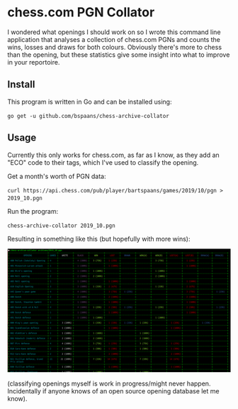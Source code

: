 # chess.com PGN Collator

I wondered what openings I should work on so I wrote this command line
application that analyses a collection of chess.com PGNs and counts the wins,
losses and draws for both colours. Obviously there's more to chess than the
opening, but these statistics give some insight into what to improve in your
reportoire.

## Install

This program is written in Go and can be installed using:

`go get -u github.com/bspaans/chess-archive-collator`

## Usage

Currently this only works for chess.com, as far as I know, as they add an "ECO"
code to their tags, which I've used to classify the opening. 

Get a month's worth of PGN data:

`curl https://api.chess.com/pub/player/bartspaans/games/2019/10/pgn > 2019_10.pgn`

Run the program:

`chess-archive-collator 2019_10.pgn`

Resulting in something like this (but hopefully with more wins):

![Example result](https://raw.githubusercontent.com/bspaans/chess-archive-collator/master/screenshot.png)

(classifying openings myself is work in progress/might never happen.
Incidentally if anyone knows of an open source opening database let me know).
